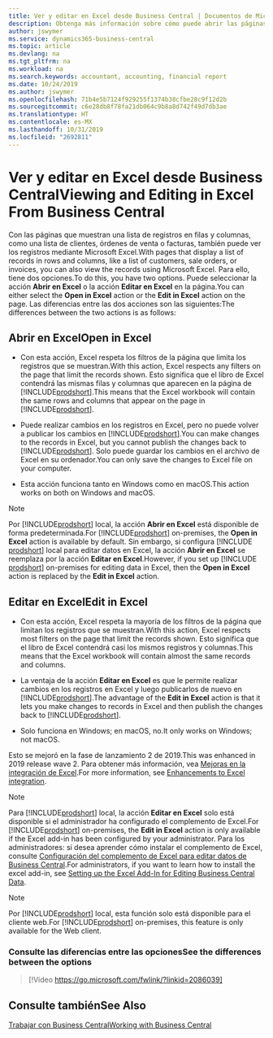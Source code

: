 ```yaml
---
title: Ver y editar en Excel desde Business Central | Documentos de Microsoft
description: Obtenga más información sobre cómo puede abrir las páginas en Microsoft Excel desde Business Central para un mejor análisis de datos.
author: jswymer
ms.service: dynamics365-business-central
ms.topic: article
ms.devlang: na
ms.tgt_pltfrm: na
ms.workload: na
ms.search.keywords: accountant, accounting, financial report
ms.date: 10/24/2019
ms.author: jswymer
ms.openlocfilehash: 71b4e5b7124f929255f1374b38cfbe28c9f12d2b
ms.sourcegitcommit: c6e28db8f78fa21db064c9b8a8d742f49d7db3ae
ms.translationtype: HT
ms.contentlocale: es-MX
ms.lasthandoff: 10/31/2019
ms.locfileid: "2692811"
---
```

# <a name="viewing-and-editing-in-excel-from-business-central"></a><span data-ttu-id="b3dda-103">Ver y editar en Excel desde Business Central</span><span class="sxs-lookup"><span data-stu-id="b3dda-103">Viewing and Editing in Excel From Business Central</span></span>

<span data-ttu-id="b3dda-104">Con las páginas que muestran una lista de registros en filas y columnas, como una lista de clientes, órdenes de venta o facturas, también puede ver los registros mediante Microsoft Excel.</span><span class="sxs-lookup"><span data-stu-id="b3dda-104">With pages that display a list of records in rows and columns, like a list of customers, sale orders, or invoices, you can also view the records using Microsoft Excel.</span></span> <span data-ttu-id="b3dda-105">Para ello, tiene dos opciones.</span><span class="sxs-lookup"><span data-stu-id="b3dda-105">To do this, you have two options.</span></span> <span data-ttu-id="b3dda-106">Puede seleccionar la acción **Abrir en Excel** o la acción **Editar en Excel** en la página.</span><span class="sxs-lookup"><span data-stu-id="b3dda-106">You can either select the **Open in Excel** action or the **Edit in Excel** action on the page.</span></span> <span data-ttu-id="b3dda-107">Las diferencias entre las dos acciones son las siguientes:</span><span class="sxs-lookup"><span data-stu-id="b3dda-107">The differences between the two actions is as follows:</span></span>  

## <a name="open-in-excel"></a><span data-ttu-id="b3dda-108">Abrir en Excel</span><span class="sxs-lookup"><span data-stu-id="b3dda-108">Open in Excel</span></span>

- <span data-ttu-id="b3dda-109">Con esta acción, Excel respeta los filtros de la página que limita los registros que se muestran.</span><span class="sxs-lookup"><span data-stu-id="b3dda-109">With this action, Excel respects any filters on the page that limit the records shown.</span></span> <span data-ttu-id="b3dda-110">Esto significa que el libro de Excel contendrá las mismas filas y columnas que aparecen en la página de [!INCLUDE[prodshort](includes/prodshort.md)].</span><span class="sxs-lookup"><span data-stu-id="b3dda-110">This means that the Excel workbook will contain the same rows and columns that appear on the page in [!INCLUDE[prodshort](includes/prodshort.md)].</span></span>

- <span data-ttu-id="b3dda-111">Puede realizar cambios en los registros en Excel, pero no puede volver a publicar los cambios en [!INCLUDE[prodshort](includes/prodshort.md)].</span><span class="sxs-lookup"><span data-stu-id="b3dda-111">You can make changes to the records in Excel, but you cannot publish the changes back to [!INCLUDE[prodshort](includes/prodshort.md)].</span></span> <span data-ttu-id="b3dda-112">Solo puede guardar los cambios en el archivo de Excel en su ordenador.</span><span class="sxs-lookup"><span data-stu-id="b3dda-112">You can only save the changes to Excel file on your computer.</span></span> 

- <span data-ttu-id="b3dda-113">Esta acción funciona tanto en Windows como en macOS.</span><span class="sxs-lookup"><span data-stu-id="b3dda-113">This action works on both on Windows and macOS.</span></span> 

> [!NOTE]
> <span data-ttu-id="b3dda-114">Por [!INCLUDE[prodshort](includes/prodshort.md)] local, la acción **Abrir en Excel** está disponible de forma predeterminada.</span><span class="sxs-lookup"><span data-stu-id="b3dda-114">For [!INCLUDE[prodshort](includes/prodshort.md)] on-premises, the **Open in Excel** action is available by default.</span></span> <span data-ttu-id="b3dda-115">Sin embargo, si configura [!INCLUDE [prodshort](includes/prodshort.md)] local para editar datos en Excel, la acción **Abrir en Excel** se reemplaza por la acción **Editar en Excel**.</span><span class="sxs-lookup"><span data-stu-id="b3dda-115">However, if you set up [!INCLUDE [prodshort](includes/prodshort.md)] on-premises for editing data in Excel, then the **Open in Excel** action is replaced by the **Edit in Excel** action.</span></span>

## <a name="edit-in-excel"></a><span data-ttu-id="b3dda-116">Editar en Excel</span><span class="sxs-lookup"><span data-stu-id="b3dda-116">Edit in Excel</span></span>

- <span data-ttu-id="b3dda-117">Con esta acción, Excel respeta la mayoría de los filtros de la página que limitan los registros que se muestran.</span><span class="sxs-lookup"><span data-stu-id="b3dda-117">With this action, Excel respects most filters on the page that limit the records shown.</span></span> <span data-ttu-id="b3dda-118">Esto significa que el libro de Excel contendrá casi los mismos registros y columnas.</span><span class="sxs-lookup"><span data-stu-id="b3dda-118">This means that the Excel workbook will contain almost the same records and columns.</span></span>

- <span data-ttu-id="b3dda-119">La ventaja de la acción **Editar en Excel** es que le permite realizar cambios en los registros en Excel y luego publicarlos de nuevo en [!INCLUDE[prodshort](includes/prodshort.md)].</span><span class="sxs-lookup"><span data-stu-id="b3dda-119">The advantage of the **Edit in Excel** action is that it lets you make changes to records in Excel and then publish the changes back to [!INCLUDE[prodshort](includes/prodshort.md)].</span></span>

- <span data-ttu-id="b3dda-120">Solo funciona en Windows; en macOS, no.</span><span class="sxs-lookup"><span data-stu-id="b3dda-120">It only works on Windows; not macOS.</span></span>

<span data-ttu-id="b3dda-121">Esto se mejoró en la fase de lanzamiento 2 de 2019.</span><span class="sxs-lookup"><span data-stu-id="b3dda-121">This was enhanced in 2019 release wave 2.</span></span> <span data-ttu-id="b3dda-122">Para obtener más información, vea [Mejoras en la integración de Excel](/dynamics365-release-plan/2019wave2/dynamics365-business-central/enhancements-excel-integration).</span><span class="sxs-lookup"><span data-stu-id="b3dda-122">For more information, see [Enhancements to Excel integration](/dynamics365-release-plan/2019wave2/dynamics365-business-central/enhancements-excel-integration).</span></span>

> [!NOTE]
> <span data-ttu-id="b3dda-123">Para [!INCLUDE[prodshort](includes/prodshort.md)] local, la acción **Editar en Excel** solo está disponible si el administrador ha configurado el complemento de Excel.</span><span class="sxs-lookup"><span data-stu-id="b3dda-123">For [!INCLUDE[prodshort](includes/prodshort.md)] on-premises, the **Edit in Excel** action is only available if the Excel add-in has been configured by your administrator.</span></span> <span data-ttu-id="b3dda-124">Para los administradores: si desea aprender cómo instalar el complemento de Excel, consulte [Configuración del complemento de Excel para editar datos de Business Central](/dynamics365/business-central/dev-itpro/administration/configuring-excel-addin).</span><span class="sxs-lookup"><span data-stu-id="b3dda-124">For administrators, if you want to learn how to install the excel add-in, see [Setting up the Excel Add-In for Editing Business Central Data](/dynamics365/business-central/dev-itpro/administration/configuring-excel-addin).</span></span>

> [!NOTE]
> <span data-ttu-id="b3dda-125">Por [!INCLUDE[prodshort](includes/prodshort.md)] local, esta función solo está disponible para el cliente web.</span><span class="sxs-lookup"><span data-stu-id="b3dda-125">For [!INCLUDE[prodshort](includes/prodshort.md)] on-premises, this feature is only available for the Web client.</span></span>

### <a name="see-the-differences-between-the-options"></a><span data-ttu-id="b3dda-126">Consulte las diferencias entre las opciones</span><span class="sxs-lookup"><span data-stu-id="b3dda-126">See the differences between the options</span></span> 
> [!Video https://go.microsoft.com/fwlink/?linkid=2086039]

## <a name="see-also"></a><span data-ttu-id="b3dda-127">Consulte también</span><span class="sxs-lookup"><span data-stu-id="b3dda-127">See Also</span></span>
[<span data-ttu-id="b3dda-128">Trabajar con Business Central</span><span class="sxs-lookup"><span data-stu-id="b3dda-128">Working with Business Central</span></span>](ui-work-product.md)  

